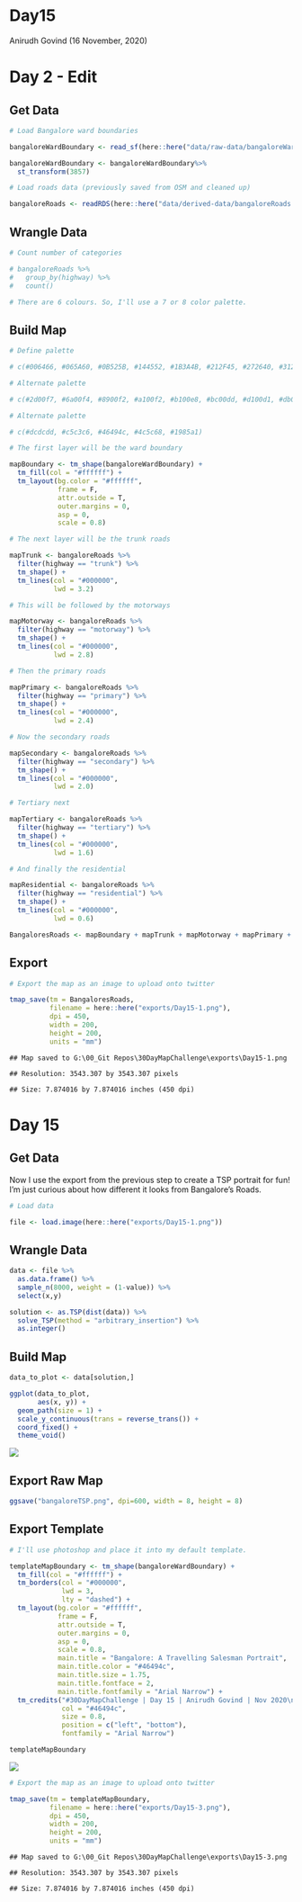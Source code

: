 Day15
================
Anirudh Govind
(16 November, 2020)

# Day 2 - Edit

## Get Data

``` r
# Load Bangalore ward boundaries

bangaloreWardBoundary <- read_sf(here::here("data/raw-data/bangaloreWardBoundary.shp"))

bangaloreWardBoundary <- bangaloreWardBoundary%>% 
  st_transform(3857)
```

``` r
# Load roads data (previously saved from OSM and cleaned up)

bangaloreRoads <- readRDS(here::here("data/derived-data/bangaloreRoads.rds"))
```

## Wrangle Data

``` r
# Count number of categories

# bangaloreRoads %>% 
#   group_by(highway) %>% 
#   count()

# There are 6 colours. So, I'll use a 7 or 8 color palette.
```

## Build Map

``` r
# Define palette

# c(#006466, #065A60, #0B525B, #144552, #1B3A4B, #212F45, #272640, #312244, #3E1F47, #4D194D)

# Alternate palette

# c(#2d00f7, #6a00f4, #8900f2, #a100f2, #b100e8, #bc00dd, #d100d1, #db00b6, #e500a4, #f20089)

# Alternate palette

# c(#dcdcdd, #c5c3c6, #46494c, #4c5c68, #1985a1)

# The first layer will be the ward boundary

mapBoundary <- tm_shape(bangaloreWardBoundary) +
  tm_fill(col = "#ffffff") + 
  tm_layout(bg.color = "#ffffff",
            frame = F,
            attr.outside = T,
            outer.margins = 0,
            asp = 0,
            scale = 0.8)

# The next layer will be the trunk roads

mapTrunk <- bangaloreRoads %>% 
  filter(highway == "trunk") %>% 
  tm_shape() +
  tm_lines(col = "#000000",
           lwd = 3.2)

# This will be followed by the motorways

mapMotorway <- bangaloreRoads %>% 
  filter(highway == "motorway") %>% 
  tm_shape() +
  tm_lines(col = "#000000",
           lwd = 2.8)

# Then the primary roads

mapPrimary <- bangaloreRoads %>% 
  filter(highway == "primary") %>% 
  tm_shape() +
  tm_lines(col = "#000000",
           lwd = 2.4)

# Now the secondary roads

mapSecondary <- bangaloreRoads %>% 
  filter(highway == "secondary") %>% 
  tm_shape() +
  tm_lines(col = "#000000",
           lwd = 2.0)

# Tertiary next

mapTertiary <- bangaloreRoads %>% 
  filter(highway == "tertiary") %>% 
  tm_shape() +
  tm_lines(col = "#000000",
           lwd = 1.6)

# And finally the residential

mapResidential <- bangaloreRoads %>% 
  filter(highway == "residential") %>% 
  tm_shape() +
  tm_lines(col = "#000000",
           lwd = 0.6)

BangaloresRoads <- mapBoundary + mapTrunk + mapMotorway + mapPrimary + mapSecondary + mapTertiary + mapResidential
```

## Export

``` r
# Export the map as an image to upload onto twitter

tmap_save(tm = BangaloresRoads,
          filename = here::here("exports/Day15-1.png"),
          dpi = 450,
          width = 200,
          height = 200,
          units = "mm")
```

    ## Map saved to G:\00_Git Repos\30DayMapChallenge\exports\Day15-1.png

    ## Resolution: 3543.307 by 3543.307 pixels

    ## Size: 7.874016 by 7.874016 inches (450 dpi)

# Day 15

## Get Data

Now I use the export from the previous step to create a TSP portrait for
fun\! I’m just curious about how different it looks from Bangalore’s
Roads.

``` r
# Load data

file <- load.image(here::here("exports/Day15-1.png"))
```

## Wrangle Data

``` r
data <- file %>% 
  as.data.frame() %>% 
  sample_n(8000, weight = (1-value)) %>% 
  select(x,y)
```

``` r
solution <- as.TSP(dist(data)) %>% 
  solve_TSP(method = "arbitrary_insertion") %>% 
  as.integer()
```

## Build Map

``` r
data_to_plot <- data[solution,]
```

``` r
ggplot(data_to_plot,
       aes(x, y)) +
  geom_path(size = 1) +
  scale_y_continuous(trans = reverse_trans()) +
  coord_fixed() +
  theme_void()
```

![](Day15_files/figure-gfm/unnamed-chunk-10-1.png)<!-- -->

## Export Raw Map

``` r
ggsave("bangaloreTSP.png", dpi=600, width = 8, height = 8)
```

## Export Template

``` r
# I'll use photoshop and place it into my default template.

templateMapBoundary <- tm_shape(bangaloreWardBoundary) +
  tm_fill(col = "#ffffff") + 
  tm_borders(col = "#000000",
             lwd = 3,
             lty = "dashed") +
  tm_layout(bg.color = "#ffffff",
            frame = F,
            attr.outside = T,
            outer.margins = 0,
            asp = 0,
            scale = 0.8,
            main.title = "Bangalore: A Travelling Salesman Portrait",
            main.title.color = "#46494c",
            main.title.size = 1.75,
            main.title.fontface = 2,
            main.title.fontfamily = "Arial Narrow") + 
  tm_credits("#30DayMapChallenge | Day 15 | Anirudh Govind | Nov 2020\nMap data © OpenStreetMap contributors and available from https://www.openstreetmap.org\nCode and Method from Antonio Sánchez Chinchón (@aschinchon) accessed at https://github.com/aschinchon/travelling-salesman-portrait/blob/master/frankenstein_TSP.R",
             col = "#46494c",
             size = 0.8,
             position = c("left", "bottom"),
             fontfamily = "Arial Narrow")

templateMapBoundary
```

![](Day15_files/figure-gfm/unnamed-chunk-12-1.png)<!-- -->

``` r
# Export the map as an image to upload onto twitter

tmap_save(tm = templateMapBoundary,
          filename = here::here("exports/Day15-3.png"),
          dpi = 450,
          width = 200,
          height = 200,
          units = "mm")
```

    ## Map saved to G:\00_Git Repos\30DayMapChallenge\exports\Day15-3.png

    ## Resolution: 3543.307 by 3543.307 pixels

    ## Size: 7.874016 by 7.874016 inches (450 dpi)

